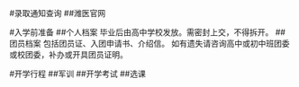 #录取通知查询
  ##潍医官网
  
#入学前准备
  ##个人档案
    毕业后由高中学校发放。需密封上交，不得拆开。
  ##团员档案
    包括团员证、入团申请书、介绍信。
    如有遗失请咨询高中或初中班团委或校团委，补办或开具团员证明。

#开学行程
  ##军训
  ##开学考试
  ##选课









